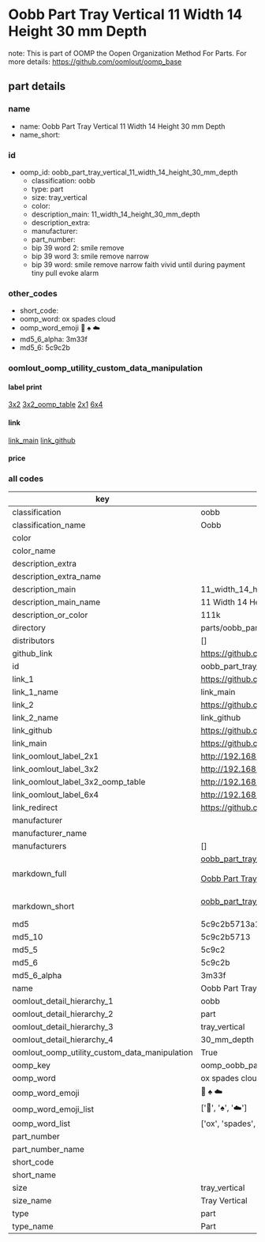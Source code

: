 # Oobb Part Tray Vertical 11 Width 14 Height 30 mm Depth  

note: This is part of OOMP the Oopen Organization Method For Parts. For more details: https://github.com/oomlout/oomp_base

##  part details
  







### name
* name: Oobb Part Tray Vertical 11 Width 14 Height 30 mm Depth
* name_short: 
### id
* oomp_id: oobb_part_tray_vertical_11_width_14_height_30_mm_depth
  * classification: oobb
  * type: part
  * size: tray_vertical
  * color: 
  * description_main: 11_width_14_height_30_mm_depth
  * description_extra: 
  * manufacturer: 
  * part_number: 
  * bip 39 word 2: smile remove
  * bip 39 word 3: smile remove narrow
  * bip 39 word: smile remove narrow faith vivid until during payment tiny pull evoke alarm

### other_codes
* short_code: 
* oomp_word: ox spades cloud
* oomp_word_emoji :ox: :spades: :cloud:
* md5_6_alpha: 3m33f
* md5_6: 5c9c2b






### oomlout_oomp_utility_custom_data_manipulation
#### label print
[3x2](http://192.168.1.245:1112/?label=oomp%203m33f)
[3x2_oomp_table](http://192.168.1.108:1112/?label=oomp%203m33f)
[2x1](http://192.168.1.242:1112/?label=oomp%203m33f)
[6x4](http://192.168.1.55:1112/?label=oomp%203m33f)    

#### link

[link_main](https://github.com/oomlout/oomlout_oomp_version_1_messy/tree/main/parts/oobb_part_tray_vertical_11_width_14_height_30_mm_depth) [link_github](https://github.com/oomlout/oomlout_oomp_version_1_messy/tree/main/parts/oobb_part_tray_vertical_11_width_14_height_30_mm_depth)                             

#### price







### all codes 
| key | value |  
| --- | --- |  
| classification | oobb |  
| classification_name | Oobb |  
| color |  |  
| color_name |  |  
| description_extra |  |  
| description_extra_name |  |  
| description_main | 11_width_14_height_30_mm_depth |  
| description_main_name | 11 Width 14 Height 30 mm Depth |  
| description_or_color | 111k |  
| directory | parts/oobb_part_tray_vertical_11_width_14_height_30_mm_depth |  
| distributors | [] |  
| github_link | https://github.com/oomlout/oomlout_oomp_part_src/tree/main/parts/oobb_part_tray_vertical_11_width_14_height_30_mm_depth |  
| id | oobb_part_tray_vertical_11_width_14_height_30_mm_depth |  
| link_1 | https://github.com/oomlout/oomlout_oomp_version_1_messy/tree/main/parts/oobb_part_tray_vertical_11_width_14_height_30_mm_depth |  
| link_1_name | link_main |  
| link_2 | https://github.com/oomlout/oomlout_oomp_version_1_messy/tree/main/parts/oobb_part_tray_vertical_11_width_14_height_30_mm_depth |  
| link_2_name | link_github |  
| link_github | https://github.com/oomlout/oomlout_oomp_version_1_messy/tree/main/parts/oobb_part_tray_vertical_11_width_14_height_30_mm_depth |  
| link_main | https://github.com/oomlout/oomlout_oomp_version_1_messy/tree/main/parts/oobb_part_tray_vertical_11_width_14_height_30_mm_depth |  
| link_oomlout_label_2x1 | http://192.168.1.242:1112/?label=oomp%203m33f |  
| link_oomlout_label_3x2 | http://192.168.1.245:1112/?label=oomp%203m33f |  
| link_oomlout_label_3x2_oomp_table | http://192.168.1.108:1112/?label=oomp%203m33f |  
| link_oomlout_label_6x4 | http://192.168.1.55:1112/?label=oomp%203m33f |  
| link_redirect | https://github.com/oomlout/oomlout_oomp_version_1_messy/tree/main/parts/oobb_part_tray_vertical_11_width_14_height_30_mm_depth |  
| manufacturer |  |  
| manufacturer_name |  |  
| manufacturers | [] |  
| markdown_full | [oobb_part_tray_vertical_11_width_14_height_30_mm_depth](none)<br>[](none)<br>[Oobb Part Tray Vertical 11 Width 14 Height 30 Mm Depth](none)<br><br> |  
| markdown_short | [oobb_part_tray_vertical_11_width_14_height_30_mm_depth](none)<br><br> |  
| md5 | 5c9c2b5713a1a887b8fa9521262d7e65 |  
| md5_10 | 5c9c2b5713 |  
| md5_5 | 5c9c2 |  
| md5_6 | 5c9c2b |  
| md5_6_alpha | 3m33f |  
| name | Oobb Part Tray Vertical 11 Width 14 Height 30 mm Depth |  
| oomlout_detail_hierarchy_1 | oobb |  
| oomlout_detail_hierarchy_2 | part |  
| oomlout_detail_hierarchy_3 | tray_vertical |  
| oomlout_detail_hierarchy_4 | 30_mm_depth |  
| oomlout_oomp_utility_custom_data_manipulation | True |  
| oomp_key | oomp_oobb_part_tray_vertical_11_width_14_height_30_mm_depth |  
| oomp_word | ox spades cloud |  
| oomp_word_emoji | :ox: :spades: :cloud: |  
| oomp_word_emoji_list | [':ox:', ':spades:', ':cloud:'] |  
| oomp_word_list | ['ox', 'spades', 'cloud'] |  
| part_number |  |  
| part_number_name |  |  
| short_code |  |  
| short_name |  |  
| size | tray_vertical |  
| size_name | Tray Vertical |  
| type | part |  
| type_name | Part |  
